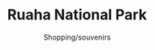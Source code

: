---
layout: destination
category: private-safari
permalink: /:categories/:title/
title: Ruaha National Park
subtitle: Shopping/souvenirs 
sys:
  icon: 🤑 🧑‍🤝‍🧑 
  circuit: Northen Circuit
  review: ✌️ Great experience when the weather holds
  price: 15
  best_time: 🌞 <b>Jun - Oct</b>
  accommodation:
    five_star: "N/A"
    mid_star: "N/A" 
    camp: "N/A"
  image:
    alt: The Maasi Market 🤑
    url: "./img/uploads/bird-1.jpg"

image_corousel:
  - image: "./img/uploads/bird-1.jpg"
  - image: "./img/uploads/bird-2.jpg"
  - image: "./img/uploads/bao-tree.jpeg"
  - image: "./img/uploads/hipo.jpeg"

overview:


  intro:
    - paragraph: "The park is one of the few Tanzania’s famous wilderness area where one can have a rare experience. Due to the fact that the park has plenty of plants and some animals like Greater kudu (Tragelaphus strepsiceros) which cannot be found in any other national park. That makes the visitor’s safari experience very unique."

    - paragraph: "The Great River Ruaha saves as the life line of the park in both dry season and rainy season. In dry season elephants use to go for cooling their body temperature and also reducing thirsty, the remaining waterfalls of Great River Ruaha is important for hippopotamus, fish and crocodiles. There is a real mix of species in the game located in the southern areas of Africa like buffalo, impala, bushbuck, giraffe, hartebeest, greater kudu, antelopes, elephants with a population of 12,000 elephants migrating through the greater Ruaha ecosystem each year. Lions and cheetah are often seen in the plains. And birds’ life is extra ordinary with over 580 species sighted in the park. Some of other noted animals are African wild dogs, lion, cheetah, leopard and hyena. Also balloon safaris are included."

  tour_details:
    when: Sunday to Saturday 08am to 06pm in the evening.
    duration: 2-3 Hours
    language: "English"
    price_includes: includes visit guided and transport.
    transport: Toyota Landcruiser.
    itinerary: "Arusha Toun Tour > Shopping at Maasai Market"

  setting:
    activities: " guided nature walks 🚶🏽‍♂️, night game drives, bird watching, 🤳 lots of selfies"
    hashtags: >
      "Remote area largest #️⃣  national park #️⃣  wetlands"

  included:
    - item: Lunch
    - item: Transport
    - item: Game drive
    - item: Park fees
    - item: Professional guides



  excluded:
    - item: Alcoholic beverages
    - item: Personal items like camera, visa
    - item: Accommodation


  remarks:
    - note: This tour involves some walking so wear comfortable shoes.
    - note: This is not a wheelchair accessible tour.


experience:
  what_to_see:
    - paragraph: "<b>Bird watching</b> Ruaha national park is blessed with over 500 bird species and its truly bird paradise for bird harbors including both migratory and residential birds. Wet season is suitable for bird watching. These joyful creatures in the park are like African fish eagle, ashy starling, black billed bustard, bateleurs,  Eleanora’s  falcon, emerald spotted wood dove, crested barbet, long crested eagle, goliath heron and white billed go away bird among the rest."

    - paragraph: "<b> Night game drives <b> The night game drives are usually done occassionaly and the park headquarters should be informed that there is night game drive for preparation. An armed  tourist guided as you view nocturnal animals like hyenas and hippos giving you a  thrilling life time experience of night whispers."


    - paragraph: "<b> Guided nature walks</b> Park drives visitors with many walking trails to experience the wilderness on foot; you will fully experience the wilderness to a lot of birdlife and plant species as well as animals. It lasts for about two to three hours is a great experience. You can take as many photos as you could for remembrance."


expect:
  video: 
    url: <iframe width="560" height="315" src="https://www.youtube.com/embed/Ynf67DbR9yk" frameborder="0" allow="accelerometer; autoplay; encrypted-media; gyroscope; picture-in-picture" allowfullscreen></iframe>

itinerary:
  - paragraph: "The drive to Ruaha from Dar es Salaam takes about 10 hours, and a lot of it is on a dusty, bumpy road. Many people travelling to Ruaha make a stopover at Mikumi national park. From Mikumi, the distance to Ruaha is about 320km/200m and drive takes roughly five hours. There are also flights connected to the southern circuit safari."
  - paragraph: "In Arusha town flights base for the northern safari circuit are also available. Coastal aviation also offers direct scheduled flights between Serengeti National park and Ruaha National park."
  - paragraph: "After a long stay for the adventure will be provided with all meals and accommodation for you to stay during game drives and other activities."

remarks:
  - paragraph: Book in advance, since this is one of our most popular day tours. The tour runs six days a week, so you can easily fit it intro your Town Tour itinerary .

  - paragraph: This can be encouporated in other packeges too, please create your bucket list and send it to us to we can create you a quote!



---